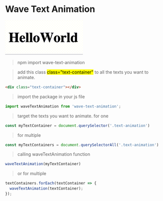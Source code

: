 # Wave Text Animation
![Wave Text Animation](typo-anime.gif)
> npm import wave-text-animation

> add this class <mark>class="text-container"</mark>  to all the texts you want to animate. 
```html
<div class="text-container"></div>
```
> import the package in your js file
```js
import waveTextAnimation from 'wave-text-animation';
```
> target the texts you want to animate.
> for one 
```js
const myTextContainer = document.querySelector('.text-animation')
```
> for multiple
```js
const myTextContainers = document.querySelectorAll('.text-animation')
```
> calling waveTextAnimation function

```js
waveTextAnimation(myTextContainer)
```
>or for multiple
```js
textContainers.forEach(textContainer => {
  waveTextAnimation(textContainer);
});
```